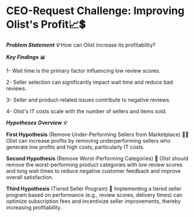 # CEO-Request Challenge: Improving Olist's Profit📈💲

***Problem Statement 💡***
How can Olist increase its profitability?

***Key Findings 📊***

1- Wait time is the primary factor influencing low review scores.

2- Seller selection can significantly impact wait time and reduce bad reviews.

3- Seller and product-related issues contribute to negative reviews.

4- Olist's IT costs scale with the number of sellers and items sold.

***Hypotheses Overview 💡***

**First Hypothesis** (Remove Under-Performing Sellers from Marketplace) 🚫🛒 Olist can increase profits by removing underperforming sellers who generate low profits and high costs, particularly IT costs.

**Second Hypothesis** (Remove Worst-Performing Categories) 🛑 Olist should remove the worst-performing product categories with low review scores and long wait times to reduce negative customer feedback and improve overall satisfaction.

**Third Hypothesis** (Tiered Seller Program) 🏅 Implementing a tiered seller program based on performance (e.g., review scores, delivery times) can optimize subscription fees and incentivize seller improvements, thereby increasing profitability.


